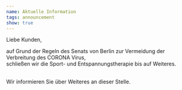 ```yaml
---
name: Aktuelle Information
tags: announcement
show: true
---
```

Liebe Kunden,

auf Grund der Regeln des Senats von Berlin zur Vermeidung der Verbreitung des CORONA Virus, </br >schließen wir die Sport- und Entspannungstherapie bis auf Weiteres. 

</br >Wir informieren Sie über Weiteres an dieser Stelle.
</br ></br >

<!--
Der Heilpraktiker Thomas ist weiterhin erreichbar unter:</br > Tel. Nr.: 01521 1358162. 


bei einem Besuch der Sport- und Entspannungstherapie sind folgende Regeln zu beachten:

\- Hände waschen nach dem Betreten der Praxis

\- während der Behandlung ist ein Mund-, Nasenschutz zu tragen

\- Kontaktdaten müssen erfasst werden

\- die Massage wird mit Handschuhen durchgeführt

\- euer eigenes Handtuch mitzubringen wäre von Vorteil

Es grüßt Sie Ihre Caro

\\\\\*\\\\\*\==>\\\\\*\\\\\* Zur Zeit ist im Studio nur \\\\\*\\\\\*Barzahlung\\\\\*\\\\\* möglich! \\\\\*\\\\\*<==\\\\\*\\\\\*
-->